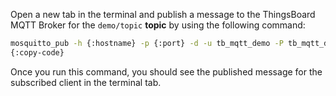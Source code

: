 Open a new tab in the terminal and publish a message to the ThingsBoard MQTT Broker for the `demo/topic` **topic** by using the following command:

```bash
mosquitto_pub -h {:hostname} -p {:port} -d -u tb_mqtt_demo -P tb_mqtt_demo -t demo/topic -m 'Thingsboard MQTT Broker works!' -V mqttv5
{:copy-code}
```

Once you run this command, you should see the published message for the subscribed client in the terminal tab.

